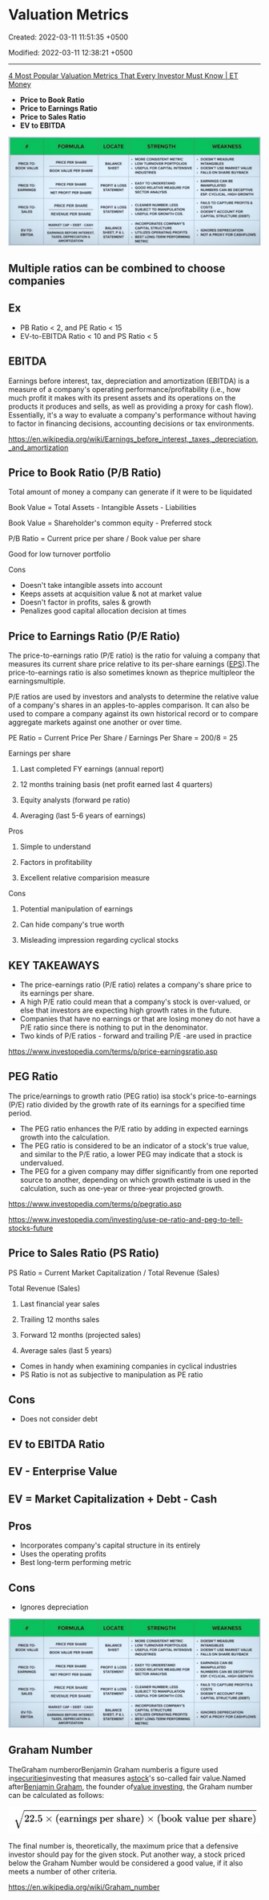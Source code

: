 # Valuation Metrics

Created: 2022-03-11 11:51:35 +0500

Modified: 2022-03-11 12:38:21 +0500

---

[4 Most Popular Valuation Metrics That Every Investor Must Know | ET Money](https://www.youtube.com/watch?v=kqNaY3woTeE)

- **Price to Book Ratio**
- **Price to Earnings Ratio**
- **Price to Sales Ratio**
- **EV to EBITDA**

![image](media/Market-Terms_Valuation-Metrics-image1.jpeg)

## Multiple ratios can be combined to choose companies

## Ex

- PB Ratio < 2, and PE Ratio < 15
- EV-to-EBITDA Ratio < 10 and PS Ratio < 5

## EBITDA

Earnings before interest, tax, depreciation and amortization (EBITDA) is a measure of a company's operating performance/profitability (i.e., how much profit it makes with its present assets and its operations on the products it produces and sells, as well as providing a proxy for cash flow). Essentially, it's a way to evaluate a company's performance without having to factor in financing decisions, accounting decisions or tax environments.

<https://en.wikipedia.org/wiki/Earnings_before_interest,_taxes,_depreciation,_and_amortization>

## Price to Book Ratio (P/B Ratio)

Total amount of money a company can generate if it were to be liquidated

Book Value = Total Assets - Intangible Assets - Liabilities

Book Value = Shareholder's common equity - Preferred stock

P/B Ratio = Current price per share / Book value per share

Good for low turnover portfolio

Cons

- Doesn't take intangible assets into account
- Keeps assets at acquisition value & not at market value
- Doesn't factor in profits, sales & growth
- Penalizes good capital allocation decision at times

## Price to Earnings Ratio (P/E Ratio)

The price-to-earnings ratio (P/E ratio) is the ratio for valuing a company that measures its current share price relative to its per-share earnings ([EPS](https://www.investopedia.com/terms/e/eps.asp)).The price-to-earnings ratio is also sometimes known as theprice multipleor the earningsmultiple.

P/E ratios are used by investors and analysts to determine the relative value of a company's shares in an apples-to-apples comparison. It can also be used to compare a company against its own historical record or to compare aggregate markets against one another or over time.

PE Ratio = Current Price Per Share / Earnings Per Share = 200/8 = 25

Earnings per share

1. Last completed FY earnings (annual report)

2. 12 months training basis (net profit earned last 4 quarters)

3. Equity analysts (forward pe ratio)

4. Averaging (last 5-6 years of earnings)

Pros

1. Simple to understand

2. Factors in profitability

3. Excellent relative comparision measure

Cons

1. Potential manipulation of earnings

2. Can hide company's true worth

3. Misleading impression regarding cyclical stocks

## KEY TAKEAWAYS

- The price-earnings ratio (P/E ratio) relates a company's share price to its earnings per share.
- A high P/E ratio could mean that a company's stock is over-valued, or else that investors are expecting high growth rates in the future.
- Companies that have no earnings or that are losing money do not have a P/E ratio since there is nothing to put in the denominator.
- Two kinds of P/E ratios - forward and trailing P/E -are used in practice

<https://www.investopedia.com/terms/p/price-earningsratio.asp>

## PEG Ratio

The price/earnings to growth ratio (PEG ratio) isa stock's price-to-earnings (P/E) ratio divided by the growth rate of its earnings for a specified time period.

- The PEG ratio enhances the P/E ratio by adding in expected earnings growth into the calculation.
- The PEG ratio is considered to be an indicator of a stock's true value, and similar to the P/E ratio, a lower PEG may indicate that a stock is undervalued.
- The PEG for a given company may differ significantly from one reported source to another, depending on which growth estimate is used in the calculation, such as one-year or three-year projected growth.

<https://www.investopedia.com/terms/p/pegratio.asp>

<https://www.investopedia.com/investing/use-pe-ratio-and-peg-to-tell-stocks-future>

## Price to Sales Ratio (PS Ratio)

PS Ratio = Current Market Capitalization / Total Revenue (Sales)

Total Revenue (Sales)

1. Last financial year sales

2. Trailing 12 months sales

3. Forward 12 months (projected sales)

4. Average sales (last 5 years)

- Comes in handy when examining companies in cyclical industries
- PS Ratio is not as subjective to manipulation as PE ratio

## Cons

- Does not consider debt

## EV to EBITDA Ratio

## EV - Enterprise Value

## EV = Market Capitalization + Debt - Cash

## Pros

- Incorporates company's capital structure in its entirely
- Uses the operating profits
- Best long-term performing metric

## Cons

- Ignores depreciation

![](media/Market-Terms_Valuation-Metrics-image1.jpeg)

## Graham Number

TheGraham numberorBenjamin Graham numberis a figure used in[securities](https://en.wikipedia.org/wiki/Securities)investing that measures a[stock](https://en.wikipedia.org/wiki/Stock)'s so-called fair value.Named after[Benjamin Graham](https://en.wikipedia.org/wiki/Benjamin_Graham), the founder of[value investing](https://en.wikipedia.org/wiki/Value_investing), the Graham number can be calculated as follows:

![image](media/Market-Terms_Valuation-Metrics-image2.jpg)

The final number is, theoretically, the maximum price that a defensive investor should pay for the given stock. Put another way, a stock priced below the Graham Number would be considered a good value, if it also meets a number of other criteria.

<https://en.wikipedia.org/wiki/Graham_number>
